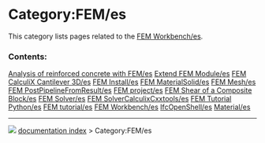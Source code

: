 # Category:FEM/es
This category lists pages related to the [FEM Workbench/es](FEM_Workbench/es.md).

### Contents:

    
  [Analysis of reinforced concrete with FEM/es](Analysis_of_reinforced_concrete_with_FEM/es.md)   [Extend FEM Module/es](Extend_FEM_Module/es.md)                     [FEM CalculiX Cantilever 3D/es](FEM_CalculiX_Cantilever_3D/es.md)
  [FEM Install/es](FEM_Install/es.md)                                                             [FEM MaterialSolid/es](FEM_MaterialSolid/es.md)                     [FEM Mesh/es](FEM_Mesh/es.md)
  [FEM PostPipelineFromResult/es](FEM_PostPipelineFromResult/es.md)                               [FEM project/es](FEM_project/es.md)                                 [FEM Shear of a Composite Block/es](FEM_Shear_of_a_Composite_Block/es.md)
  [FEM Solver/es](FEM_Solver/es.md)                                                               [FEM SolverCalculixCxxtools/es](FEM_SolverCalculixCxxtools/es.md)   [FEM Tutorial Python/es](FEM_Tutorial_Python/es.md)
  [FEM tutorial/es](FEM_tutorial/es.md)                                                           [FEM Workbench/es](FEM_Workbench/es.md)                             [IfcOpenShell/es](IfcOpenShell/es.md)
  [Material/es](Material/es.md)



---
![](images/Right_arrow.png) [documentation index](../README.md) > Category:FEM/es
